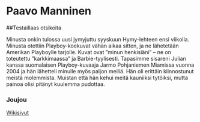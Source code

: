 # Paavo Manninen

##Testaillaas otsikoita

Minusta onkin tulossa uusi jymyjuttu syyskuun Hymy-lehteen ensi viikolla. Minusta otettiin Playboy-koekuvat vähän aikaa sitten, ja ne lähetetään Amerikan Playboylle tarjolle. Kuvat ovat ”minun henkisiäni” – ne on toteutettu ”karkkimaassa” ja Barbie-tyylisesti. Tapasimme sisareni Julian kanssa suomalaisen Playboy-kuvaaja Jarmo Pohjaniemen Miamissa vuonna 2004 ja hän lähetteli minulle myös paljon meiliä. Hän oli erittäin kiinnostunut meistä molemmista. Muistan että hän kehui meitä kauniiksi tytöiksi, mutta painoa olisi pitänyt kuulemma pudottaa.

### Joujou

[Wikisivut](https://fi.wikipedia.org/wiki/Johanna_Tukiainen)
